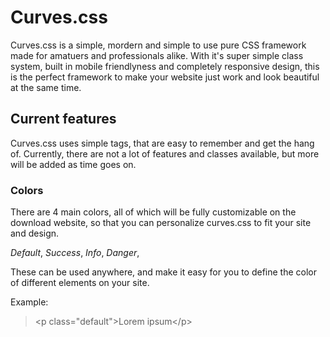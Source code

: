# Curves.css
Curves.css is a simple, mordern and simple to use pure CSS framework made for amatuers and professionals alike. With it's super simple class system, built in mobile friendlyness and completely responsive design, this is the perfect framework to make your website just work and look beautiful at the same time.

## Current features
Curves.css uses simple tags, that are easy to remember and get the hang of. Currently, there are not a lot of features and classes available, but more will be added as time goes on.

### Colors
There are 4 main colors, all of which will be fully customizable on the download website, so that you can personalize curves.css to fit your site and design.

*Default*,
*Success*,
*Info*,
*Danger*,

These can be used anywhere, and make it easy for you to define the color of different elements on your site.

Example:
> \<p class="default"\>Lorem ipsum\</p\>
